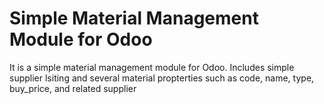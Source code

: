 # Simple Material Management Module for Odoo
It is a simple material management module for Odoo. Includes simple supplier lsiting and several material propterties such as code, name, type, buy_price, and related supplier